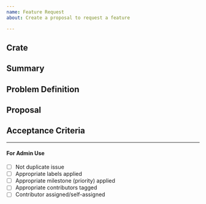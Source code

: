 ```yaml
---
name: Feature Request
about: Create a proposal to request a feature

---
```


<!-- < < < < < < < < < < < < < < < < < < < < < < < < < < < < < < < < < ☺ 
v                            ✰  Thanks for opening an issue! ✰    
v    Before smashing the submit button please review the template.
v    Word of caution: poorly thought-out proposals may be rejected 
v                     without deliberation 
☺ > > > > > > > > > > > > > > > > > > > > > > > > > > > > > > > > >  -->

## Crate

<!-- Which crate does this feature concern? -->

## Summary

<!-- Short, concise description of the proposed feature -->

## Problem Definition

<!-- Why do we need this feature? 
What problems may be addressed by introducing this feature?
What benefits does IBC-rs stand to gain by including this feature?
Are there any disadvantages of including this feature? -->

## Proposal

<!-- Detailed description of requirements of implementation -->

## Acceptance Criteria

<!-- What's the definition of "done" for this issue? -->

____

#### For Admin Use

- [ ] Not duplicate issue
- [ ] Appropriate labels applied
- [ ] Appropriate milestone (priority) applied
- [ ] Appropriate contributors tagged
- [ ] Contributor assigned/self-assigned
